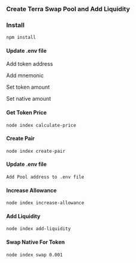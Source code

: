 ### Create Terra Swap Pool and Add Liquidity
### Install

    npm install

#### Update .env file
Add token address

Add mnemonic

Set token amount

Set native amount


#### Get Token Price

    node index calculate-price

#### Create Pair

    node index create-pair

#### Update .env file

    Add Pool address to .env file

#### Increase Allowance
    
    node index increase-allowance

#### Add Liquidity

    node index add-liquidity

#### Swap Native For Token

    node index swap 0.001